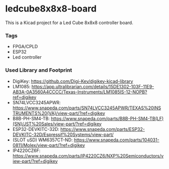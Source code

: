 # ledcube8x8x8-board

This is a Kicad project for a Led Cube 8x8x8 controller board.


### Tags

- FPGA/CPLD
- ESP32
- Led controller


### Used Library and Footprint

- DigiKey: https://github.com/Digi-Key/digikey-kicad-library
- LM1085: https://app.ultralibrarian.com/details/15DE1302-103F-11E9-AB3A-0A3560A4CCCC/Texas-Instruments/LM1085IS-12-NOPB?ref=digikey
- SN74LVCC3245APWR: https://www.snapeda.com/parts/SN74LVCC3245APWR/TEXAS%20INSTRUMENTS%20(VA)/view-part/?ref=digikey
- B8B-PH-SM4-TB: https://www.snapeda.com/parts/B8B-PH-SM4-TB(LF)(SN)/JST%20Sales/view-part/?ref=digikey
- ESP32-DEVKITC-32D: https://www.snapeda.com/parts/ESP32-DEVKITC-32D/Espressif%20Systems/view-part/
- (SLOT uSD) WM6357CT-ND: https://www.snapeda.com/parts/104031-0811/Molex/view-part/?ref=digikey
- IP4220CZ6F: https://www.snapeda.com/parts/IP4220CZ6/NXP%20Semiconductors/view-part/?ref=digikey
